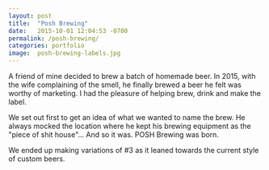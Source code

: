 ```yaml
---
layout: post
title:  "Posh Brewing"
date:   2015-10-01 12:04:53 -0700
permalink: /posh-brewing/
categories: portfolio
image:	posh-brewing-labels.jpg
---
```


<p>A friend of mine decided to brew a batch of homemade beer. In 2015, with the wife complaining of the smell, he finally brewed a beer he felt was worthy of marketing. I had the pleasure of helping brew, drink and make the label.</p> <!--more-->
<p>We set out first to get an idea of what we wanted to name the brew. He always mocked the location where he kept his brewing equipment as the "piece of shit house"... And so it was. POSH Brewing was born.</p> 
<p>We ended up making variations of #3 as it leaned towards the current style of custom beers.</p>